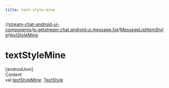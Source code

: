 ```yaml
---
title: text-style-mine
---
```

//[stream-chat-android-ui-components](../../../index.md)/[io.getstream.chat.android.ui.message.list](../index.md)/[MessageListItemStyle](index.md)/[textStyleMine](textStyleMine.md)



# textStyleMine  
[androidJvm]  
Content  
val [textStyleMine](textStyleMine.md): [TextStyle](../../io.getstream.chat.android.ui.common.style/TextStyle/index.md)  



